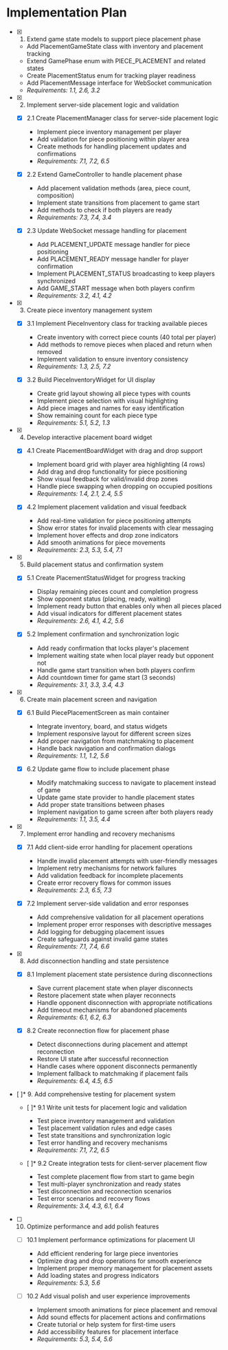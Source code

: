# Implementation Plan

- [x] 1. Extend game state models to support piece placement phase

  - Add PlacementGameState class with inventory and placement tracking
  - Extend GamePhase enum with PIECE_PLACEMENT and related states
  - Create PlacementStatus enum for tracking player readiness
  - Add PlacementMessage interface for WebSocket communication
  - _Requirements: 1.1, 2.6, 3.2_

- [x] 2. Implement server-side placement logic and validation

  - [x] 2.1 Create PlacementManager class for server-side placement logic

    - Implement piece inventory management per player
    - Add validation for piece positioning within player area
    - Create methods for handling placement updates and confirmations
    - _Requirements: 7.1, 7.2, 6.5_

  - [x] 2.2 Extend GameController to handle placement phase

    - Add placement validation methods (area, piece count, composition)
    - Implement state transitions from placement to game start
    - Add methods to check if both players are ready
    - _Requirements: 7.3, 7.4, 3.4_

  - [x] 2.3 Update WebSocket message handling for placement

    - Add PLACEMENT_UPDATE message handler for piece positioning
    - Add PLACEMENT_READY message handler for player confirmation
    - Implement PLACEMENT_STATUS broadcasting to keep players synchronized
    - Add GAME_START message when both players confirm
    - _Requirements: 3.2, 4.1, 4.2_

- [x] 3. Create piece inventory management system

  - [x] 3.1 Implement PieceInventory class for tracking available pieces

    - Create inventory with correct piece counts (40 total per player)
    - Add methods to remove pieces when placed and return when removed
    - Implement validation to ensure inventory consistency
    - _Requirements: 1.3, 2.5, 7.2_

  - [x] 3.2 Build PieceInventoryWidget for UI display

    - Create grid layout showing all piece types with counts
    - Implement piece selection with visual highlighting
    - Add piece images and names for easy identification
    - Show remaining count for each piece type
    - _Requirements: 5.1, 5.2, 1.3_

- [x] 4. Develop interactive placement board widget

  - [x] 4.1 Create PlacementBoardWidget with drag and drop support

    - Implement board grid with player area highlighting (4 rows)
    - Add drag and drop functionality for piece positioning
    - Show visual feedback for valid/invalid drop zones
    - Handle piece swapping when dropping on occupied positions
    - _Requirements: 1.4, 2.1, 2.4, 5.5_

  - [x] 4.2 Implement placement validation and visual feedback

    - Add real-time validation for piece positioning attempts
    - Show error states for invalid placements with clear messaging
    - Implement hover effects and drop zone indicators
    - Add smooth animations for piece movements
    - _Requirements: 2.3, 5.3, 5.4, 7.1_

- [x] 5. Build placement status and confirmation system

  - [x] 5.1 Create PlacementStatusWidget for progress tracking

    - Display remaining pieces count and completion progress
    - Show opponent status (placing, ready, waiting)
    - Implement ready button that enables only when all pieces placed
    - Add visual indicators for different placement states
    - _Requirements: 2.6, 4.1, 4.2, 5.6_

  - [x] 5.2 Implement confirmation and synchronization logic

    - Add ready confirmation that locks player's placement
    - Implement waiting state when local player ready but opponent not
    - Handle game start transition when both players confirm
    - Add countdown timer for game start (3 seconds)
    - _Requirements: 3.1, 3.3, 3.4, 4.3_

- [x] 6. Create main placement screen and navigation

  - [x] 6.1 Build PiecePlacementScreen as main container

    - Integrate inventory, board, and status widgets
    - Implement responsive layout for different screen sizes
    - Add proper navigation from matchmaking to placement
    - Handle back navigation and confirmation dialogs
    - _Requirements: 1.1, 1.2, 5.6_

  - [x] 6.2 Update game flow to include placement phase

    - Modify matchmaking success to navigate to placement instead of game
    - Update game state provider to handle placement states
    - Add proper state transitions between phases
    - Implement navigation to game screen after both players ready
    - _Requirements: 1.1, 3.5, 4.4_

- [x] 7. Implement error handling and recovery mechanisms

  - [x] 7.1 Add client-side error handling for placement operations

    - Handle invalid placement attempts with user-friendly messages
    - Implement retry mechanisms for network failures
    - Add validation feedback for incomplete placements
    - Create error recovery flows for common issues
    - _Requirements: 2.3, 6.5, 7.3_

  - [x] 7.2 Implement server-side validation and error responses

    - Add comprehensive validation for all placement operations
    - Implement proper error responses with descriptive messages
    - Add logging for debugging placement issues
    - Create safeguards against invalid game states
    - _Requirements: 7.1, 7.4, 6.6_

- [x] 8. Add disconnection handling and state persistence

  - [x] 8.1 Implement placement state persistence during disconnections

    - Save current placement state when player disconnects
    - Restore placement state when player reconnects
    - Handle opponent disconnection with appropriate notifications
    - Add timeout mechanisms for abandoned placements
    - _Requirements: 6.1, 6.2, 6.3_

  - [x] 8.2 Create reconnection flow for placement phase

    - Detect disconnections during placement and attempt reconnection
    - Restore UI state after successful reconnection
    - Handle cases where opponent disconnects permanently
    - Implement fallback to matchmaking if placement fails
    - _Requirements: 6.4, 4.5, 6.5_

- [ ]\* 9. Add comprehensive testing for placement system

  - [ ]\* 9.1 Write unit tests for placement logic and validation

    - Test piece inventory management and validation
    - Test placement validation rules and edge cases
    - Test state transitions and synchronization logic
    - Test error handling and recovery mechanisms
    - _Requirements: 7.1, 7.2, 6.5_

  - [ ]\* 9.2 Create integration tests for client-server placement flow
    - Test complete placement flow from start to game begin
    - Test multi-player synchronization and ready states
    - Test disconnection and reconnection scenarios
    - Test error scenarios and recovery flows
    - _Requirements: 3.4, 4.3, 6.1, 6.4_

- [ ] 10. Optimize performance and add polish features

  - [ ] 10.1 Implement performance optimizations for placement UI

    - Add efficient rendering for large piece inventories
    - Optimize drag and drop operations for smooth experience
    - Implement proper memory management for placement assets
    - Add loading states and progress indicators
    - _Requirements: 5.3, 5.6_

  - [ ] 10.2 Add visual polish and user experience improvements
    - Implement smooth animations for piece placement and removal
    - Add sound effects for placement actions and confirmations
    - Create tutorial or help system for first-time users
    - Add accessibility features for placement interface
    - _Requirements: 5.3, 5.4, 5.6_
